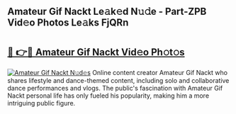 ## Amateur Gif Nackt Le𝚊k𝚎d N𝚞𝚍e - Part-ZPB Vid𝚎o Photos Le𝚊ks FjQRn

# <h2><a href="http://fb9ro3.evod.top/?m=Amateur+Gif+Nackt">🔗 👉🔴 Amateur Gif Nackt Vid𝚎o Ph𝚘t𝚘s</a></h2>

[![Amateur Gif Nackt N𝚞d𝚎s](https://i.imgur.com/8V9OHl7.gif)](http://fb9ro3.evod.top/?m=Amateur+Gif+Nackt)
Online content creator Amateur Gif Nackt who shares lifestyle and dance-themed content, including solo and collaborative dance performances and vlogs. The public's fascination with Amateur Gif Nackt personal life has only fueled his popularity, making him a more intriguing public figure. 

